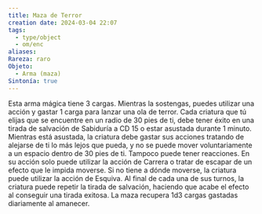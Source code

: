 ```yaml
---
title: Maza de Terror
creation date: 2024-03-04 22:07
tags:
  - type/object
  - om/enc
aliases: 
Rareza: raro
Objeto:
  - Arma (maza)
Sintonía: true
---
```

Esta arma mágica tiene 3 cargas. Mientras la sostengas, puedes utilizar una acción y gastar 1 carga para lanzar una ola de terror. Cada criatura que tú elijas que se encuentre en un radio de 30 pies de ti, debe tener éxito en una tirada de salvación de Sabiduría a CD 15 o estar asustada durante 1 minuto. Mientras está asustada, la criatura debe gastar sus acciones tratando de alejarse de ti lo más lejos que pueda, y no se puede mover voluntariamente a un espacio dentro de 30 pies de ti. Tampoco puede tener reacciones. En su acción solo puede utilizar la acción de Carrera o tratar de escapar de un efecto que le impida moverse. Si no tiene a dónde moverse, la criatura puede utilizar la acción de Esquiva. Al final de cada una de sus turnos, la criatura puede repetir la tirada de salvación, haciendo que acabe el efecto al conseguir una tirada exitosa.
La maza recupera 1d3 cargas gastadas diariamente al amanecer.